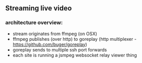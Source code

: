 ## Streaming live video

### architecture overview:

- stream originates from ffmpeg (on OSX)
- ffmpeg publishes (over http) to goreplay (http multiplexer - https://github.com/buger/goreplay)
- goreplay sends to multiple ssh port forwards
- each site is running a jsmpeg websocket relay viewer thing


